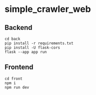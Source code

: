 ﻿# simple_crawler_web
## Backend
```
cd back
pip install -r requirements.txt
pip install -U flask-cors
flask --app app run
```
## Frontend
```
cd front
npm i
npm run dev
```
